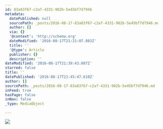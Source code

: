 ```yaml
---
id: 83a83f67-c2af-4331-902b-5e45bf7d7946
metadata:
  datePublished: null
  sourcePath: _posts/2016-08-17-83a83f67-c2af-4331-902b-5e45bf7d7946.md
  author: []
  via: {}
  '@context': 'http://schema.org'
  dateModified: '2016-08-17T21:21:07.883Z'
  title: ''
  '@type': Article
  publisher: {}
  description: ''
dateModified: '2016-08-17T21:39:43.087Z'
starred: false
title: ''
datePublished: '2016-08-17T21:45:47.610Z'
author: []
sourcePath: _posts/2016-08-17-83a83f67-c2af-4331-902b-5e45bf7d7946.md
inFeed: true
hasPage: false
inNav: false
_type: MediaObject

---
```

![](https://the-grid-user-content.s3-us-west-2.amazonaws.com/38a504d3-4435-4db9-b4fb-03fbecadbd13.jpg)